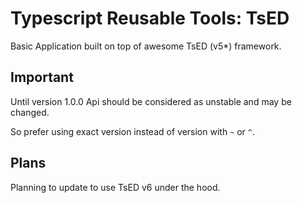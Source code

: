# Typescript Reusable Tools: TsED

Basic Application built on top of awesome TsED (v5*) framework.

## Important

Until version 1.0.0 Api should be considered as unstable and may be changed.

So prefer using exact version instead of version with `~` or `^`.

## Plans

Planning to update to use TsED v6 under the hood.

